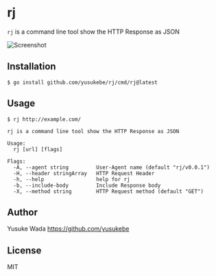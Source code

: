 # rj

`rj` is a command line tool show the HTTP Response as JSON

![Screenshot](https://user-images.githubusercontent.com/10682/143195610-9c596786-f347-477b-9839-30c9c22f02e1.png)


## Installation

```
$ go install github.com/yusukebe/rj/cmd/rj@latest
```

## Usage

```
$ rj http://example.com/
```

```
rj is a command line tool show the HTTP Response as JSON

Usage:
  rj [url] [flags]

Flags:
  -A, --agent string         User-Agent name (default "rj/v0.0.1")
  -H, --header stringArray   HTTP Request Header
  -h, --help                 help for rj
  -b, --include-body         Include Response body
  -X, --method string        HTTP Request method (default "GET")
```

## Author

Yusuke Wada <https://github.com/yusukebe>

## License

MIT